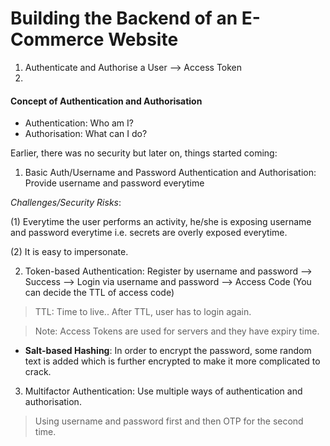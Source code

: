 # Building the Backend of an E-Commerce Website

1. Authenticate and Authorise a User --> Access Token
2. 

#### Concept of Authentication and Authorisation
- Authentication: Who am I?
- Authorisation: What can I do?

Earlier, there was no security but later on, things started coming:
1. Basic Auth/Username and Password Authentication and Authorisation: Provide username and password everytime

*Challenges/Security Risks*:

(1) Everytime the user performs an activity, he/she is exposing username and password everytime i.e. secrets are overly exposed everytime.

(2) It is easy to impersonate.

2. Token-based Authentication: Register by username and password --> Success --> Login via username and password --> Access Code (You can decide the TTL of access code)

> TTL: Time to live..
> After TTL, user has to login again.

> Note: Access Tokens are used for servers and they have expiry time.

- **Salt-based Hashing**: In order to encrypt the password, some random text is added which is further encrypted to make it more complicated to crack.

3. Multifactor Authentication: Use multiple ways of authentication and authorisation.
> Using username and password first and then OTP for the second time.

